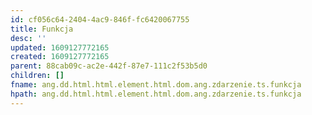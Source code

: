 ```yaml
---
id: cf056c64-2404-4ac9-846f-fc6420067755
title: Funkcja
desc: ''
updated: 1609127772165
created: 1609127772165
parent: 88cab09c-ac2e-442f-87e7-111c2f53b5d0
children: []
fname: ang.dd.html.html.element.html.dom.ang.zdarzenie.ts.funkcja
hpath: ang.dd.html.html.element.html.dom.ang.zdarzenie.ts.funkcja
---
```




